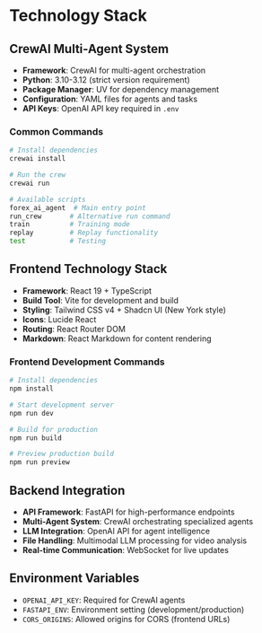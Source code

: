 # Technology Stack

## CrewAI Multi-Agent System
- **Framework**: CrewAI for multi-agent orchestration
- **Python**: 3.10-3.12 (strict version requirement)
- **Package Manager**: UV for dependency management
- **Configuration**: YAML files for agents and tasks
- **API Keys**: OpenAI API key required in `.env`

### Common Commands
```bash
# Install dependencies
crewai install

# Run the crew
crewai run

# Available scripts
forex_ai_agent  # Main entry point
run_crew       # Alternative run command
train          # Training mode
replay         # Replay functionality
test           # Testing
```

## Frontend Technology Stack
- **Framework**: React 19 + TypeScript
- **Build Tool**: Vite for development and build
- **Styling**: Tailwind CSS v4 + Shadcn UI (New York style)
- **Icons**: Lucide React
- **Routing**: React Router DOM
- **Markdown**: React Markdown for content rendering

### Frontend Development Commands
```bash
# Install dependencies
npm install

# Start development server
npm run dev

# Build for production
npm run build

# Preview production build
npm run preview
```

## Backend Integration
- **API Framework**: FastAPI for high-performance endpoints
- **Multi-Agent System**: CrewAI orchestrating specialized agents
- **LLM Integration**: OpenAI API for agent intelligence
- **File Handling**: Multimodal LLM processing for video analysis
- **Real-time Communication**: WebSocket for live updates

## Environment Variables
- `OPENAI_API_KEY`: Required for CrewAI agents
- `FASTAPI_ENV`: Environment setting (development/production)
- `CORS_ORIGINS`: Allowed origins for CORS (frontend URLs)